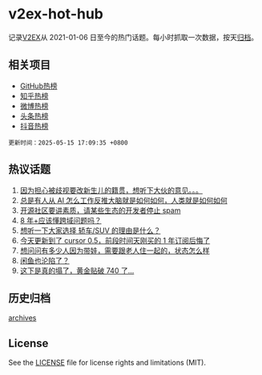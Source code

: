 # v2ex-hot-hub

 记录[V2EX](https://www.v2ex.com/)从 2021-01-06 日至今的热门话题。每小时抓取一次数据，按天[归档](archives)。
 
 ## 相关项目

- [GitHub热榜](https://github.com/it985/github-hot-hub)
- [知乎热榜](https://github.com/it985/zhihu-hot-hub)
- [微博热榜](https://github.com/it985/weibo-hot-hub)
- [头条热榜](https://github.com/it985/toutiao-hot-hub)
- [抖音热榜](https://github.com/it985/douyin-hot-hub)


 `更新时间：2025-05-15 17:09:35 +0800`

## 热议话题

1. [因为担心被歧视要改新生儿的籍贯，想听下大伙的意见。。。](https://www.v2ex.com/t/1131843)
1. [总是有人从 AI 怎么工作反推大脑就是如何如何，人类就是如何如何](https://www.v2ex.com/t/1131868)
1. [开源社区要讲素质，请某些生态的开发者停止 spam](https://www.v2ex.com/t/1131883)
1. [8 年+应该懂跨域问题吗？](https://www.v2ex.com/t/1131917)
1. [想听一下大家选择 轿车/SUV 的理由是什么？](https://www.v2ex.com/t/1131894)
1. [今天更新到了 cursor 0.5，前段时间天刚买的 1 年订阅后悔了](https://www.v2ex.com/t/1131847)
1. [想问问有多少人因为带娃，需要跟老人住一起的，状态怎么样](https://www.v2ex.com/t/1131960)
1. [闲鱼也沦陷了？](https://www.v2ex.com/t/1131854)
1. [这下是真的塌了，黄金贴破 740 了...](https://www.v2ex.com/t/1131822)

## 历史归档

[archives](archives)

## License

See the [LICENSE](LICENSE) file for license rights and limitations (MIT).
